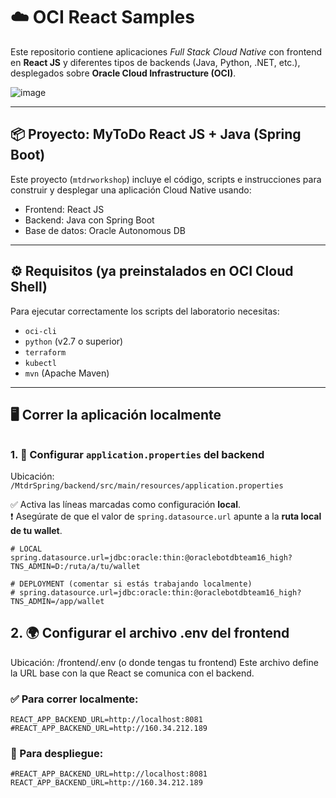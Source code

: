 # ☁️ OCI React Samples

Este repositorio contiene aplicaciones *Full Stack Cloud Native* con frontend en **React JS** y diferentes tipos de backends (Java, Python, .NET, etc.), desplegados sobre **Oracle Cloud Infrastructure (OCI)**.

![image](https://user-images.githubusercontent.com/7783295/116454396-cbfb7a00-a814-11eb-8196-ba2113858e8b.png)

---

## 📦 Proyecto: MyToDo React JS + Java (Spring Boot)

Este proyecto (`mtdrworkshop`) incluye el código, scripts e instrucciones para construir y desplegar una aplicación Cloud Native usando:

- Frontend: React JS  
- Backend: Java con Spring Boot  
- Base de datos: Oracle Autonomous DB

---

## ⚙️ Requisitos (ya preinstalados en OCI Cloud Shell)

Para ejecutar correctamente los scripts del laboratorio necesitas:

- `oci-cli`
- `python` (v2.7 o superior)
- `terraform`
- `kubectl`
- `mvn` (Apache Maven)

---

## 🖥️ Correr la aplicación localmente
######
### 1. 🔧 Configurar `application.properties` del backend

Ubicación:  
`/MtdrSpring/backend/src/main/resources/application.properties`

✅ Activa las líneas marcadas como configuración **local**.  
❗ Asegúrate de que el valor de `spring.datasource.url` apunte a la **ruta local de tu wallet**.

```properties
# LOCAL
spring.datasource.url=jdbc:oracle:thin:@oraclebotdbteam16_high?TNS_ADMIN=D:/ruta/a/tu/wallet

# DEPLOYMENT (comentar si estás trabajando localmente)
# spring.datasource.url=jdbc:oracle:thin:@oraclebotdbteam16_high?TNS_ADMIN=/app/wallet
```
## 2. 🌍 Configurar el archivo .env del frontend
Ubicación:
/frontend/.env (o donde tengas tu frontend)
Este archivo define la URL base con la que React se comunica con el backend.
### ✅ Para correr localmente:
```
REACT_APP_BACKEND_URL=http://localhost:8081
#REACT_APP_BACKEND_URL=http://160.34.212.189
```
### 🚀 Para despliegue:
```
#REACT_APP_BACKEND_URL=http://localhost:8081
REACT_APP_BACKEND_URL=http://160.34.212.189
```
